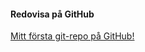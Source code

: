 #### Redovisa på GitHub

[Mitt första git-repo på GitHub!](https://github.com/jannikarlsson/dbwebb-design)

